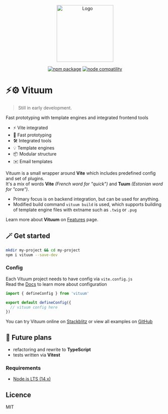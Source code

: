 <p align="center">
  <a href="https://vituum.dev/" target="_blank" rel="noopener noreferrer">
    <img width="180" src="https://avatars.githubusercontent.com/u/109584961" alt="Logo">
  </a>
</p>
<p align="center">
  <a href="https://npmjs.com/package/vituum"><img src="https://img.shields.io/npm/v/vituum.svg" alt="npm package"></a>
  <a href="https://nodejs.org/en/about/releases/"><img src="https://img.shields.io/node/v/vituum.svg" alt="node compatility"></a>
</p>

# ⚡⚙️ Vituum

> Still in early development.

Fast prototyping with template engines and integrated frontend tools

- ⚡ Vite integrated
- 🚀️ Fast prototyping
- 🛠️ Integrated tools
- 💡 Template engines
- 📦 Modular structure
- ✉️ Email templates

Vituum is a small wrapper around **Vite** which includes predefined config and set of plugins.<br>
It's a mix of words **Vite** _(French word for "quick")_ and **Tuum** _(Estonian word for "core")_.<br>

* Primary focus is on backend integration, but can be used for anything.
* Modified build command `vituum build` is used, which supports building of template engine files with extname such as `.twig` or `.pug`

Learn more about **Vituum** on [Features](https://vituum.dev/guide/features.html) page.

## 🪄 Get started

```sh
mkdir my-project && cd my-project
npm i vituum --save-dev
```

### Config

Each Vituum project needs to have config via `vite.config.js`<br>
Read the [Docs](https://vituum.dev/config/) to learn more about configuration

```js
import { defineConfig } from 'vituum'

export default defineConfig({
  // vituum config here
})
```

You can try Vituum online on [Stackblitz](https://vituum.devlogic.cz/guide/#trying-vituum-online) or view all examples on [GitHub](https://github.com/vituum/vituum/tree/main/examples)

## 📌 Future plans
- refactoring and rewrite to **TypeScript**
- tests written via **Vitest**

### Requirements

- [Node.js LTS (14.x)](https://nodejs.org/en/download/)

## Licence
MIT
